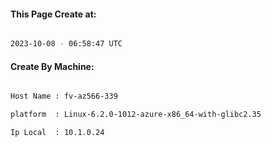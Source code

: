 
   
#### This Page Create at:

```bash

2023-10-08 - 06:58:47 UTC

```

#### Create By Machine:

```bash

Host Name : fv-az566-339

platform  : Linux-6.2.0-1012-azure-x86_64-with-glibc2.35

Ip Local  : 10.1.0.24

```


